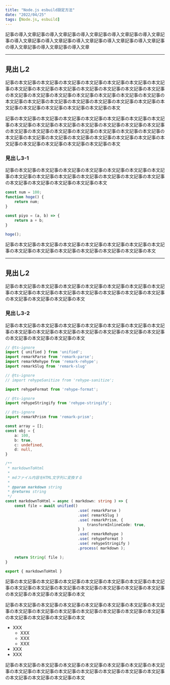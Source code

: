 ```yaml
---
title: "Node.js esbuild設定方法"
date: "2022/04/25"
tags: [Node.js, esbuild]
---
```


記事の導入文章記事の導入文章記事の導入文章記事の導入文章記事の導入文章記事の導入文章記事の導入文章記事の導入文章記事の導入文章記事の導入文章記事の導入文章記事の導入文章記事の導入文章

---

## 見出し2

記事の本文記事の本文記事の本文記事の本文記事の本文記事の本文記事の本文記事の本文記事の本文記事の本文記事の本文記事の本文記事の本文記事の本文記事の本文記事の本文記事の本文記事の本文記事の本文記事の本文記事の本文記事の本文記事の本文記事の本文記事の本文記事の本文記事の本文記事の本文記事の本文記事の本文記事の本文記事の本文記事の本文記事の本文

記事の本文記事の本文記事の本文記事の本文記事の本文記事の本文記事の本文記事の本文記事の本文記事の本文記事の本文記事の本文記事の本文記事の本文記事の本文記事の本文記事の本文記事の本文記事の本文記事の本文記事の本文記事の本文記事の本文記事の本文記事の本文記事の本文記事の本文記事の本文記事の本文記事の本文記事の本文記事の本文記事の本文記事の本文

### 見出し3-1

記事の本文記事の本文記事の本文記事の本文記事の本文記事の本文記事の本文記事の本文記事の本文記事の本文記事の本文記事の本文記事の本文記事の本文記事の本文記事の本文記事の本文記事の本文記事の本文

```javascript
const num = 100;
function hoge() {
    return num;
}

const piyo = (a, b) => {
    return a + b;
}

hoge();
```

記事の本文記事の本文記事の本文記事の本文記事の本文記事の本文記事の本文記事の本文記事の本文記事の本文記事の本文記事の本文記事の本文記事の本文

---

## 見出し2

記事の本文記事の本文記事の本文記事の本文記事の本文記事の本文記事の本文記事の本文記事の本文記事の本文記事の本文記事の本文記事の本文記事の本文記事の本文記事の本文記事の本文記事の本文

### 見出し3-2

記事の本文記事の本文記事の本文記事の本文記事の本文記事の本文記事の本文記事の本文記事の本文記事の本文記事の本文記事の本文記事の本文記事の本文記事の本文記事の本文記事の本文記事の本文

```typescript
// @ts-ignore
import { unified } from 'unified';
import remarkParse from 'remark-parse';
import remarkRehype from 'remark-rehype';
import remarkSlug from 'remark-slug'

// @ts-ignore
// import rehypeSanitize from 'rehype-sanitize';

import rehypeFormat from 'rehype-format';

// @ts-ignore
import rehypeStringify from 'rehype-stringify';

// @ts-ignore
import remarkPrism from 'remark-prism';

const array = [];
const obj = {
    a: 100,
    b: true,
    c: undefined,
    d: null,
}

/**
 * markdownToHtml
 *
 * mdファイル内容をHTML文字列に変換する
 *
 * @param markdown string
 * @returns string
 */
const markdownToHtml = async ( markdown: string ) => {
    const file = await unified()
                                .use( remarkParse )
                                .use( remarkSlug )
                                .use( remarkPrism, {
                                    transformInlineCode: true,
                                } )
                                .use( remarkRehype )
                                .use( rehypeFormat )
                                .use( rehypeStringify )
                                .process( markdown );

    return String( file );
}

export { markdownToHtml }

```

記事の本文記事の本文記事の本文記事の本文記事の本文記事の本文記事の本文記事の本文記事の本文記事の本文記事の本文記事の本文記事の本文記事の本文記事の本文記事の本文記事の本文記事の本文

記事の本文記事の本文記事の本文記事の本文記事の本文記事の本文記事の本文記事の本文記事の本文記事の本文記事の本文記事の本文記事の本文記事の本文記事の本文記事の本文記事の本文記事の本文

- XXX
    - XXX
    - XXX
    - XXX
- XXX
- XXX

記事の本文記事の本文記事の本文記事の本文記事の本文記事の本文記事の本文記事の本文記事の本文記事の本文記事の本文記事の本文記事の本文記事の本文記事の本文記事の本文記事の本文記事の本文
